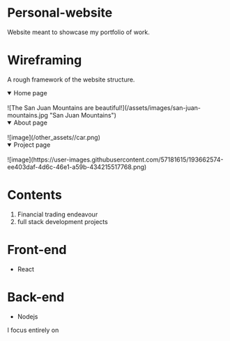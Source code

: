 # Personal-website
Website meant to showcase my portfolio of work.

# Wireframing
A rough framework of the website structure.
<details open>
<summary>Home page</summary>
<br>
![The San Juan Mountains are beautiful!](/assets/images/san-juan-mountains.jpg "San Juan Mountains")
</details>
<details open>
<summary>About page</summary>
<br>
![image](/other_assets//car.png)
</details>
<details open>
<summary>Project page</summary>
<br>
![image](https://user-images.githubusercontent.com/57181615/193662574-ee403daf-4d6c-46e1-a59b-434215517768.png)
</details>



# Contents
1. Financial trading endeavour
2. full stack development projects


# Front-end
- React

# Back-end
- Nodejs

I focus entirely on 
